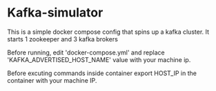 # Kafka-simulator
This is a simple docker compose config that spins up a kafka cluster.
It starts 1 zookeeper and 3 kafka brokers

Before running, edit 'docker-compose.yml' and replace 'KAFKA_ADVERTISED_HOST_NAME' value with your machine ip.

Before excuting commands inside container export HOST_IP in the container with your machine IP.
